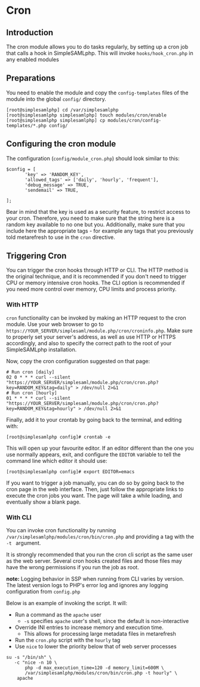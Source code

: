 Cron
=============================

<!-- 
	This file is written in Markdown syntax. 
	For more information about how to use the Markdown syntax, read here:
	http://daringfireball.net/projects/markdown/syntax
-->


<!-- {{TOC}} -->

Introduction
------------

The cron module allows you to do tasks regularly, by setting up a cron
job that calls a hook in SimpleSAMLphp.  This will invoke
`hooks/hook_cron.php` in any enabled modules


Preparations
------------

You need to enable the module and copy the `config-templates` files of the module into the global `config/` directory.

	[root@simplesamlphp] cd /var/simplesamlphp
	[root@simplesamlphp simplesamlphp] touch modules/cron/enable
	[root@simplesamlphp simplesamlphp] cp modules/cron/config-templates/*.php config/


Configuring the cron module
---------------------------

The configuration (`config/module_cron.php`) should look similar to this:

	$config = [
	       'key' => 'RANDOM_KEY',
	       'allowed_tags' => ['daily', 'hourly', 'frequent'],
	       'debug_message' => TRUE,
	       'sendemail' => TRUE,
	
	];

Bear in mind that the key is used as a security feature, to restrict
access to your cron. Therefore, you need to make sure that the string
here is a random key available to no one but you. Additionally, make
sure that you include here the appropriate tags - for example any tags
that you previously told metarefresh to use in the `cron` directive.

Triggering Cron
---------------------------

You can trigger the cron hooks through HTTP or CLI.  The HTTP method
is the original technique, and it is recommended if you don't need to
trigger CPU or memory intensive cron hooks.  The CLI option is
recommended if you need more control over memory, CPU limits and
process priority.

### With HTTP

`cron` functionality can be invoked by making an HTTP request to the
cron module.  Use your web browser to go to
`https://YOUR_SERVER/simplesaml/module.php/cron/croninfo.php`. Make
sure to properly set your server's address, as well as use HTTP or
HTTPS accordingly, and also to specify the correct path to the root of
your SimpleSAMLphp installation.

Now, copy the cron configuration suggested on that page:

	# Run cron [daily]
	02 0 * * * curl --silent "https://YOUR_SERVER/simplesaml/module.php/cron/cron.php?key=RANDOM_KEY&tag=daily" > /dev/null 2>&1
	# Run cron [hourly]
	01 * * * * curl --silent "https://YOUR_SERVER/simplesaml/module.php/cron/cron.php?key=RANDOM_KEY&tag=hourly" > /dev/null 2>&1

Finally, add it to your crontab by going back to the terminal, and editing with:

	[root@simplesamlphp config]# crontab -e

This will open up your favourite editor. If an editor different than
the one you use normally appears, exit, and configure the `EDITOR`
variable to tell the command line which editor it should use:

	[root@simplesamlphp config]# export EDITOR=emacs

If you want to trigger a job manually, you can do
so by going back to the cron page in the web interface. Then, just
follow the appropriate links to execute the cron jobs you want. The
page will take a while loading, and eventually show a blank page.


### With CLI

You can invoke cron functionality by running
`/var/simplesamlphp/modules/cron/bin/cron.php` and providing a tag
with the `-t ` argument.

It is strongly recommended that you run the cron cli script as the
same user as the web server.  Several cron hooks created files and
those files may have the wrong permissions if you run the job as root.

**note:** Logging behavior in SSP when running from CLI varies by
version. The latest version logs to PHP's error log and ignores any
logging configuration from `config.php`

Below is an example of invoking the script. It will:

* Run a command as the `apache` user
   * `-s` specifies `apache` user's shell, since the default is non-interactive
* Override INI entries to increase memory and execution time.
    * This allows for processing large metadata files in metarefresh
* Run the `cron.php` script with the `hourly` tag
* Use `nice` to lower the priority below that of web server processes

```
su -s "/bin/sh" \
   -c "nice -n 10 \
       php -d max_execution_time=120 -d memory_limit=600M \
       /var/simplesamlphp/modules/cron/bin/cron.php -t hourly" \
    apache
    
```

